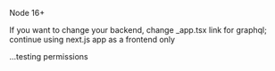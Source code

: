 Node 16+

If you want to change your backend, change _app.tsx link for graphql; continue using next.js app as a frontend only

...testing permissions
